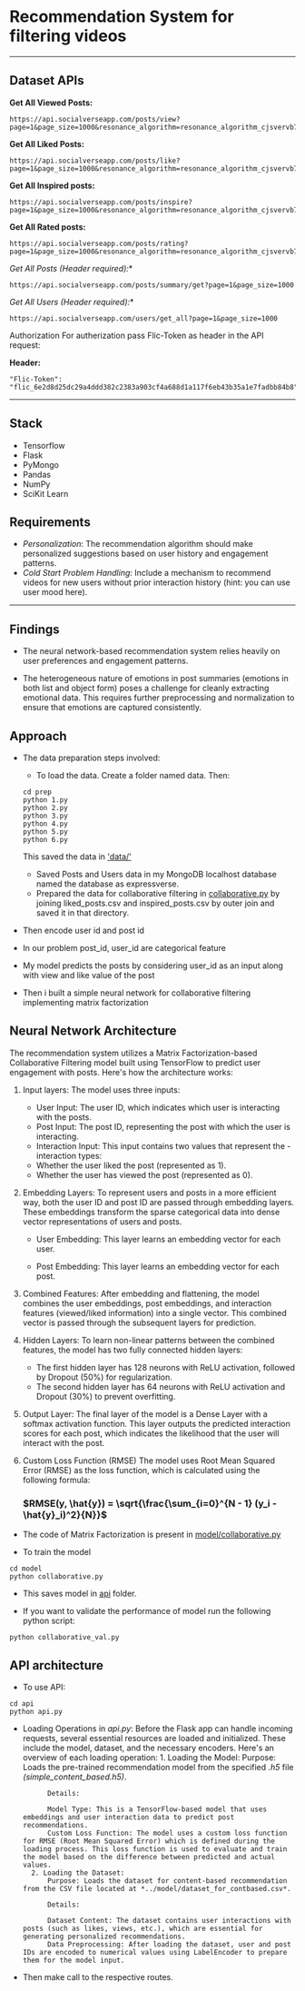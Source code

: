 # Recommendation System for filtering videos
--------------------------------------------------------------------
## Dataset APIs

**Get All Viewed Posts:**

```
https://api.socialverseapp.com/posts/view?page=1&page_size=1000&resonance_algorithm=resonance_algorithm_cjsvervb7dbhss8bdrj89s44jfjdbsjd0xnjkbvuire8zcjwerui3njfbvsujc5if
```

**Get All Liked Posts:**

```
https://api.socialverseapp.com/posts/like?page=1&page_size=1000&resonance_algorithm=resonance_algorithm_cjsvervb7dbhss8bdrj89s44jfjdbsjd0xnjkbvuire8zcjwerui3njfbvsujc5if
```


**Get All Inspired posts:**

```
https://api.socialverseapp.com/posts/inspire?page=1&page_size=1000&resonance_algorithm=resonance_algorithm_cjsvervb7dbhss8bdrj89s44jfjdbsjd0xnjkbvuire8zcjwerui3njfbvsujc5if
```

**Get All Rated posts:**

```
https://api.socialverseapp.com/posts/rating?page=1&page_size=1000&resonance_algorithm=resonance_algorithm_cjsvervb7dbhss8bdrj89s44jfjdbsjd0xnjkbvuire8zcjwerui3njfbvsujc5if
```

**Get All Posts (Header required*):**

```
https://api.socialverseapp.com/posts/summary/get?page=1&page_size=1000
```

**Get All Users (Header required*):**

```
https://api.socialverseapp.com/users/get_all?page=1&page_size=1000
```

Authorization
For autherization pass Flic-Token as header in the API request:

**Header:**

```
"Flic-Token": "flic_6e2d8d25dc29a4ddd382c2383a903cf4a688d1a117f6eb43b35a1e7fadbb84b8"
```

--------------------------------------------------------------------

## Stack
- Tensorflow
- Flask
- PyMongo
- Pandas
- NumPy
- SciKit Learn

## Requirements
- *Personalization*: The recommendation algorithm should make personalized suggestions based on user history and engagement patterns.
- *Cold Start Problem Handling*: Include a mechanism to recommend videos for new users without prior interaction history (hint: you can use user mood here).
--------------------------------------------------------------------

## Findings
- The neural network-based recommendation system relies heavily on user preferences and engagement patterns.

- The heterogeneous nature of emotions in post summaries (emotions in both list and object form) poses a challenge for cleanly extracting emotional data. This requires further preprocessing and normalization to ensure that emotions are captured consistently.



## Approach
- The data preparation steps involved:
    - To load the data. Create a folder named data. Then:
    ```
    cd prep
    python 1.py
    python 2.py
    python 3.py
    python 4.py
    python 5.py
    python 6.py
    ```
    This saved the data in ['data/'](https://github.com/Vishwa2684/video-recommendation-system/tree/main/data)
    - Saved Posts and Users data in my MongoDB localhost database named the database as expressverse.
    - Prepared the data for collaborative filtering in [collaborative.py](https://github.com/Vishwa2684/video-recommendation-system/blob/main/model/collaborative.py) by joining liked_posts.csv and inspired_posts.csv by outer join and saved it in that directory.

- Then encode user id and post id

- In our problem post_id, user_id are categorical feature

- My model predicts the posts by considering user_id as an input along with view and like value of the post

- Then i built a simple neural network for collaborative filtering implementing matrix factorization

## Neural Network Architecture

The recommendation system utilizes a Matrix Factorization-based Collaborative Filtering model built using TensorFlow to predict user engagement with posts. Here's how the architecture works:

1. Input layers:
    The model uses three inputs:

    - User Input: The user ID, which indicates which user is interacting with the posts.
    - Post Input: The post ID, representing the post with which the user is interacting.
    - Interaction Input: This input contains two values that represent the - interaction types:
    - Whether the user liked the post (represented as 1).
    - Whether the user has viewed the post (represented as 0).

2. Embedding Layers:
    To represent users and posts in a more efficient way, both the user ID and post ID are passed through embedding layers. These embeddings transform the sparse categorical data into dense vector representations of users and posts.
    
    - User Embedding: This layer learns an embedding vector for each user.
    
    - Post Embedding: This layer learns an embedding vector for each post.

3. Combined Features:
    After embedding and flattening, the model combines the user embeddings, post embeddings, and interaction features (viewed/liked information) into a single vector. This combined vector is passed through the subsequent layers for prediction.

4. Hidden Layers:
    To learn non-linear patterns between the combined features, the model has two fully connected hidden layers:

    - The first hidden layer has 128 neurons with ReLU activation, followed by Dropout (50%) for regularization.
    - The second hidden layer has 64 neurons with ReLU activation and Dropout (30%) to prevent overfitting.

5. Output Layer:
    The final layer of the model is a Dense Layer with a softmax activation function. This layer outputs the predicted interaction scores for each post, which indicates the likelihood that the user will interact with the post.

6. Custom Loss Function (RMSE)
    The model uses Root Mean Squared Error (RMSE) as the loss function, which is calculated using the following formula:

    ### $RMSE(y, \hat{y}) = \sqrt{\frac{\sum_{i=0}^{N - 1} (y_i - \hat{y}_i)^2}{N}}$


- The code of Matrix Factorization is present in [model/collaborative.py](https://github.com/Vishwa2684/video-recommendation-system/blob/main/model/collaborative.py)

- To train the model
```
cd model
python collaborative.py
```

- This saves model in [api](https://github.com/Vishwa2684/video-recommendation-system/blob/main/api) folder.

- If you want to validate the performance of model run the following python script:
```
python collaborative_val.py
```

## API architecture
- To use API:
```
cd api
python api.py
```
- Loading Operations in *api.py*:
    Before the Flask app can handle incoming requests, several essential resources are loaded and initialized. These include the model, dataset, and the necessary encoders. Here's an overview of each loading operation:
        1. Loading the Model:
            Purpose: Loads the pre-trained recommendation model from the specified *.h5* file *(simple_content_based.h5)*.

            Details:

            Model Type: This is a TensorFlow-based model that uses embeddings and user interaction data to predict post recommendations.
            Custom Loss Function: The model uses a custom loss function for RMSE (Root Mean Squared Error) which is defined during the loading process. This loss function is used to evaluate and train the model based on the difference between predicted and actual values.
        2. Loading the Dataset:
            Purpose: Loads the dataset for content-based recommendation from the CSV file located at *../model/dataset_for_contbased.csv*.

            Details:

            Dataset Content: The dataset contains user interactions with posts (such as likes, views, etc.), which are essential for generating personalized recommendations.
            Data Preprocessing: After loading the dataset, user and post IDs are encoded to numerical values using LabelEncoder to prepare them for the model input.

- Then make call to the respective routes.
